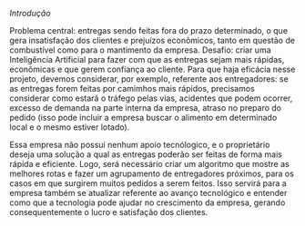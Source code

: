 *Introdução*

Problema central: entregas sendo feitas fora do prazo determinado, o que gera insatisfação dos clientes e prejuízos econômicos, tanto em questão de combustível como para o mantimento da empresa.
Desafio: criar uma Inteligência Artificial para fazer com que as entregas sejam mais rápidas, econômicas e que gerem confiança ao cliente. Para que haja eficácia nesse projeto, devemos considerar, por exemplo, referente aos entregadores:
se as entregas forem feitas por camimhos mais rápidos, precisamos considerar como estará o tráfego pelas vias, acidentes que podem ocorrer, excesso de demanda na parte interna da empresa, atraso no preparo do pedido
(isso pode incluir a empresa buscar o alimento em determinado local e o mesmo estiver lotado).

Essa empresa não possui nenhum apoio tecnólogico, e o proprietário deseja uma solução a qual as entregas poderão ser feitas de forma mais rápida e eficiente.
Logo, será necessário criar um algoritmo que mostre as melhores rotas e fazer um agrupamento de entregadores próximos, para os casos em que surgirem muitos pedidos a serem feitos. Isso servirá para a empresa também
se atualizar referente ao avanço tecnológico e entender como que a tecnologia pode ajudar no crescimento da empresa, gerando consequentemente o lucro e satisfação dos clientes.
